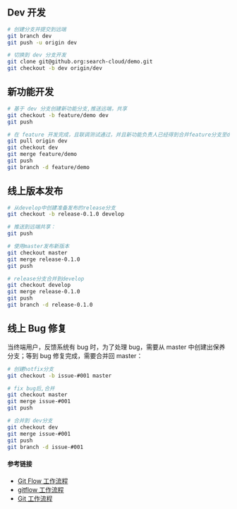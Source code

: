## Dev 开发

```bash
# 创建分支并提交到远端
git branch dev
git push -u origin dev

# 切换到 dev 分支开发
git clone git@github.org:search-cloud/demo.git
git checkout -b dev origin/dev
```

## 新功能开发

```bash
# 基于 dev 分支创建新功能分支,推送远端，共享
git checkout -b feature/demo dev
git push

# 在 feature 开发完成，且联调测试通过，并且新功能负责人已经得到合并feature分支至dev分支的允许，准备合并
git pull origin dev
git checkout dev
git merge feature/demo
git push
git branch -d feature/demo
```

## 线上版本发布

```bash
# 从develop中创建准备发布的release分支
git checkout -b release-0.1.0 develop

# 推送到远端共享：
git push

# 使用master发布新版本
git checkout master
git merge release-0.1.0
git push

# release分支合并到develop
git checkout develop
git merge release-0.1.0
git push
git branch -d release-0.1.0
```

## 线上 Bug 修复

当终端用户，反馈系统有 bug 时，为了处理 bug，需要从 master 中创建出保养分支；等到 bug 修复完成，需要合并回 master：

```bash
# 创建hotfix分支
git checkout -b issue-#001 master

# fix bug后,合并
git checkout master
git merge issue-#001
git push

# 合并到 dev分支
git checkout dev
git merge issue-#001
git push
git branch -d issue-#001
```

#### 参考链接

- [Git Flow 工作流程](https://www.jianshu.com/p/9a76e9aa9534)
- [gitflow 工作流程](https://www.lishuaishuai.com/tools/791.html)
- [Git 工作流程](http://www.ruanyifeng.com/blog/2015/12/git-workflow.html)
